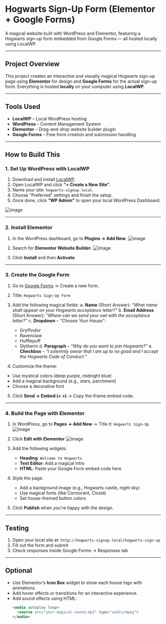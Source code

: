 #  Hogwarts Sign-Up Form (Elementor + Google Forms)

A magical website built with WordPress and Elementor, featuring a Hogwarts sign-up form embedded from Google Forms — all hosted locally using LocalWP.

---

##  Project Overview

This project creates an interactive and visually magical Hogwarts sign-up page using **Elementor** for design and **Google Forms** for the actual sign-up form. Everything is hosted **locally** on your computer using **LocalWP**.

---

##  Tools Used

- **LocalWP** – Local WordPress hosting
- **WordPress** – Content Management System
- **Elementor** – Drag-and-drop website builder plugin
- **Google Forms** – Free form creation and submission handling

---

##  How to Build This

### 1. Set Up WordPress with LocalWP

1. Download and install [LocalWP](https://localwp.com).
2. Open LocalWP and click **“+ Create a New Site”**.
3. Name your site: `hogwarts-signup.local`.
4. Choose “Preferred” settings and finish the setup.
5. Once done, click **“WP Admin”** to open your local WordPress Dashboard.

![image](https://github.com/user-attachments/assets/1f61e97a-6d65-47ad-bbfa-8a2e4a8e057b)


---

### 2. Install Elementor

1. In the WordPress dashboard, go to **Plugins → Add New**.
![image](https://github.com/user-attachments/assets/113a2206-8bc1-40c6-aa2e-751b8f441eac)

3. Search for **Elementor Website Builder**.
![image](https://github.com/user-attachments/assets/a7d696bb-f6f8-4f37-8acd-47408b8ad1d4)

5. Click **Install** and then **Activate**.

---

### 3. Create the Google Form

1. Go to [Google Forms](https://forms.google.com) → Create a new form.
2. Title: `Hogwarts Sign-Up Form`
3. Add the following magical fields:
  a. **Name** (Short Answer): _“What name shall appear on your Hogwarts acceptance letter?”_
  b. **Email Address** (Short Answer): _“Where can we send your owl with the acceptance letter?”_
  c. **Dropdown** – _“Choose Your House”_:
     - Gryffindor
     - Ravenclaw
     - Hufflepuff
     - Slytherin
  d. **Paragraph** – _“Why do you want to join Hogwarts?”_
  e. **Checkbox** – _“I solemnly swear that I am up to no good and I accept the Hogwarts Code of Conduct.”_

4. Customize the theme:
  - Use mystical colors (deep purple, midnight blue)
  - Add a magical background (e.g., stars, parchment)
  - Choose a decorative font

5. Click **Send → Embed (< >)** → Copy the iframe embed code.

---

### 4. Build the Page with Elementor

1. In WordPress, go to **Pages → Add New** → Title it: `Hogwarts Sign-Up`
![image](https://github.com/user-attachments/assets/2c2d16a2-ff13-436a-a6cd-e79811de36e3)

3. Click **Edit with Elementor**
![image](https://github.com/user-attachments/assets/3fcb05bf-be05-48b8-906d-e672f16fe43a)

5. Add the following widgets:
   - **Heading**: `Welcome to Hogwarts`
   - **Text Editor**: Add a magical intro
   - **HTML**: Paste your Google Form embed code here
6. Style the page:
   - Add a background image (e.g., Hogwarts castle, night sky)
   - Use magical fonts (like Cormorant, Cinzel)
   - Set house-themed button colors
7. Click **Publish** when you're happy with the design.

---

##  Testing

1. Open your local site at: `http://hogwarts-signup.local/hogwarts-sign-up`
2. Fill out the form and submit
3. Check responses inside Google Forms → Responses tab

---

##  Optional 

- Use Elementor’s **Icon Box** widget to show each house logo with animations.
- Add hover effects or transitions for an interactive experience.
- Add sound effects using HTML:  
  ```html
  <audio autoplay loop>
    <source src="your-magical-sound.mp3" type="audio/mpeg">
  </audio>
